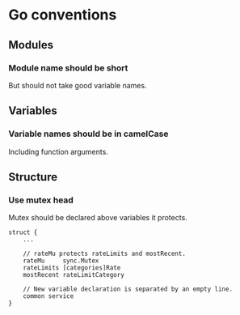 # Go conventions

## Modules
### Module name should be short
But should not take good variable names.

## Variables
### Variable names should be in camelCase
Including function arguments.

## Structure
### Use mutex head
Mutex should be declared above variables it protects.
```
struct {
	...

	// rateMu protects rateLimits and mostRecent.
	rateMu     sync.Mutex
	rateLimits [categories]Rate
	mostRecent rateLimitCategory
	
	// New variable declaration is separated by an empty line.
	common service
}
```
